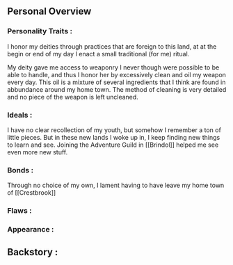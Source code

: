 ## Personal Overview
### Personality Traits :
I honor my deities through practices that are foreign to this land, at at the begin or end of my day I enact a small traditional (for me) ritual.

My deity gave me access to weaponry I never though were possible to be able to handle, and thus I honor her by excessively clean and oil my weapon every day. This oil is a mixture of several ingredients that I think are found in abbundance around my home town. The method of cleaning is very detailed and no piece of the weapon is left uncleaned. 

### Ideals : 
I have no clear recollection of my youth, but somehow I remember a ton of little pieces. But in these new lands I woke up in, I keep finding new things to learn and see. Joining the Adventure Guild in [[Brindol]] helped me see even more new stuff.

### Bonds :
Through no choice of my own, I lament having to have leave my home town of [[Crestbrook]]
### Flaws :
### Appearance :

## Backstory :
